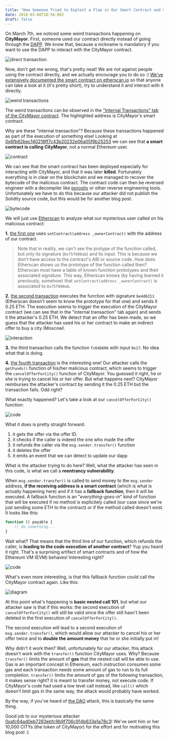 ```yaml
---
title: "How Someone Tried to Exploit a Flaw in Our Smart Contract and Steal All of Its Ether"
date: 2018-03-08T18:58:00Z
draft: false
---
```


On March 7th, we noticed some weird transactions happening on **CityMayor**. First, someone used our contract directly instead of going through the [DAPP](https://www.citymayor.co). We know that, because a nickname is mandatory if you want to use the DAPP to interact with the CityMayor contract.

![direct transaction](/img/hack/direct_tx.png)

Now, don't get me wrong, that's pretty neat! We are not against people using the contract directly, and we actually encourage you to do so :) [We've extensively documented the smart contract on etherscan.io](https://etherscan.io/address/0x4bdde1e9fbaef2579dd63e2abbf0be445ab93f10#code) so that anyone can take a look at it (it's pretty short), try to understand it and interact with it directly.

![weird transactions](/img/hack/weird_tx.png)

The weird transactions can be observed in the ["Internal Transactions" tab of the CityMayor contract](https://etherscan.io/address/0x4bdde1e9fbaef2579dd63e2abbf0be445ab93f10#internaltx). The highlighted address is CityMayor's smart contract.

Why are these "internal transaction"? Because these transactions happened as part of the execution of something else! Looking at [0x6fb62bec140218ff7c43b20232e06a05f9b25253](https://etherscan.io/address/0x6fb62bec140218ff7c43b20232e06a05f9b25253) we can see that **a smart contract is calling CityMayor**, not a normal Ethereum user.

![contract](/img/hack/contract_malicious.png)

We can see that the smart contract has been deployed especially for interacting with CityMayor, and that it was later **killed**. Fortunately everything is in clear on the blockchain and we managed to recover the bytecode of the malicious contract. The contract code can then be reversed engineer with a decompiler like [porosity](https://github.com/comaeio/porosity) or other reverse engineering tools. Unfortunately we have to do this because our attacker did not publish the Solidity source code, but this would be for another blog post.

![bytecode](/img/hack/bytecode.png)

We will just use [Etherscan](https://etherscan.io/address/0x6fb62bec140218ff7c43b20232e06a05f9b25253) to analyze what our mysterious user called on his malicious contract:

**1.** [the first one](https://etherscan.io/tx/0x2f8bb00e207b5d5433d4cc3b3a6581950eb6f1a97112ef20f7a9624b81e531e0) uses `setContract(address _ownerContract)` with the address of our contract. 

> Note that in reality, we can't see the protype of the function called, but only its signature (`0x75f890ab`) and its input. This is because we don't have access to the contract's ABI or source code. How does Etherscan shows us the prototype of the function called then? Etherscan must have a table of known function prototypes and their associated signature. This way, Etherscan knows (by having learned it previously, somehow) that `setContract(address _ownerContract)` is associated to `0x75f890ab`.

**2.** [the second transaction](https://etherscan.io/tx/0x11101f12a900eb0470e2751abba0cc86ac1d7067fdbc56ab159973fca3f61c7d#internal) executes the function with signature `be4d6211` (Etherscan doesn't seem to know the prototype for that one) and sends it 0.25 ETH. The execution seems to trigger the execution of the CityMayor contract (we can see that in the "internal transaction" tab again) and sends it the attacker's 0.25 ETH. We detect that an offer has been made, so we guess that the attacker has used his or her contract to make an indirect offer to buy a city (Moscow).

![interaction](/img/hack/interaction.png)

**3.** the third transaction calls the function `fc64b60b` with input `0x17`. No idea what that is doing.

**4.** [the fourth transaction](https://etherscan.io/tx/0xf7001b009387d4f1cb4a609978ee78d86d9af3ae28f1146c10ee02ffcd20bba7) is the interesting one! Our attacker calls the `getFunds()` function of his/her malicious contract, which seems to trigger the `cancelOfferForCity()` function of CityMayor. You guessed it right, he or she is trying to cancel his or her offer. But what happens next? CityMayor reimburses the attacker's contract by sending it the 0.25 ETH but the transaction fails. Odd right?

What exactly happened? Let's take a look at our `cancelOfferForCity()` function:

![code](/img/hack/better_code.png)

What it does is pretty straight forward:

1. it gets the offer via the offer ID.
1. it checks if the caller is indeed the one who made the offer
1. it refunds the caller via the `msg.sender.transfer()` function
1. it deletes the offer
1. it emits an event that we can detect to update our dapp

What is the attacker trying to do here? Well, what the attacker has seen in this code, is what we call a **reentrancy vulnerability**. 

When `msg.sender.transfer()` is called to send money to the `msg.sender` address, **if the receiving address is a smart contract** (which is what is actually happening here) and if it has a **fallback function**, then it will be executed. A fallback function is an "*everything-goes-in*" kind of function that will be executed if no method is explicitely called (our case since we're just sending some ETH to the contract) or if the method called doesn't exist. It looks like this:

```js
function () payable {
    // do something...
}
```

Wait what? That means that the third line of our function, which refunds the caller, is **leading to the code execution of another contract**? Yup you heard it right. That's a surprising artifact of smart contracts and of how the Ethereum VM (EVM) behaves! Interesting right?

![code](/img/hack/code.png)

What's even more interesting, is that this fallback function could call the CityMayor contract again. Like this:

![diagram](/img/hack/diagram.png)

At this point what's happening is **basic nested call 101**, but what our attacker saw is that if this works: the second execution of `cancelOfferForCity()` will still be valid since the offer still hasn't been deleted in the first execution of `cancelOfferForCity()`.

The second execution will lead to a second execution of `msg.sender.transfer()`, which would allow our attacker to cancel his or her offer twice and to **double the amount money** that he or she initially put in!

Why didn't it work then? Well, unfortunately for our attacker, this attack doesn't work with the `transfer()` function CityMayor uses. Why? Because `transfer()` limits the amount of **gas** that the nested call will be able to use. Gas is an important concept in Ethereum, each instruction consumes some gas and each transaction needs some amount of gas to run to its full completion. `transfer()` limits the amount of gas of the following transaction, it makes sense right? it is meant to transfer money, not execute code. If CityMayor's code had used a low level call instead, like `call()` which doesn't limit gas in the same way, the attack would probably have worked.

By the way, if you've heard of [the DAO](https://www.coindesk.com/understanding-dao-hack-journalists/) attack, this is basically the same thing.

Good job to our mysterious attacker [0xafc64ad0eb7283ebfc9b9f706c914b633e1a78c3](https://etherscan.io/address/0xafc64ad0eb7283ebfc9b9f706c914b633e1a78c3)! We've sent him or her 10,000 CITYs (the token of CityMayor) for the effort and for motivating this blog post :)